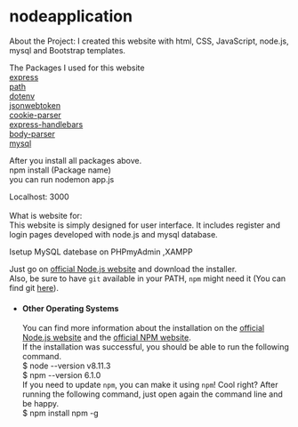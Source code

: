 # nodeapplication
About the Project:
I created this website with  html, CSS, JavaScript, node.js, mysql and Bootstrap templates.

The Packages I used for this website<br />
[express](https://www.npmjs.com/package/express)
<br />
[path](https://www.npmjs.com/package/path)<br />
[dotenv](https://www.npmjs.com/package/dotenv)<br />
[jsonwebtoken](https://www.npmjs.com/package/jsonwebtoken)<br />
[cookie-parser](https://www.npmjs.com/package/cookie-parser)<br />
[express-handlebars](https://www.npmjs.com/package/express-handlebars)<br />
[body-parser](https://www.npmjs.com/package/body-parser)<br />
 [mysql](https://www.npmjs.com/package/mysql)<br />


After you install all packages above.<br />
npm install (Package name)<br />
you can run  nodemon app.js<br />

Localhost: 3000<br />
<br />
What is website for:<br />
This website is simply designed for user interface. It includes register and login pages developed with node.js and mysql database. 

Isetup MySQL datebase on PHPmyAdmin ,XAMPP<br />

Just go on [official Node.js website](https://nodejs.org/) and download the installer.<br />
Also, be sure to have `git` available in your PATH, `npm` might need it (You can find git [here](https://git-scm.com/)).<br />

- #### Other Operating Systems<br />
  You can find more information about the installation on the [official Node.js website](https://nodejs.org/) and the [official NPM website](https://npmjs.org/).<br />
If the installation was successful, you should be able to run the following command.<br />
    $ node --version    v8.11.3<br />
    $ npm --version    6.1.0<br />
If you need to update `npm`, you can make it using `npm`! Cool right? After running the following command, just open again the command line and be happy.<br />
    $ npm install npm -g




